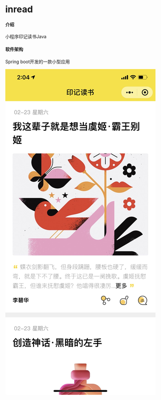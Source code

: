 # inread

#### 介绍
小程序印记读书Java

#### 软件架构
Spring boot开发的一款小型应用

![image](https://github.com/jianghao1123/inread-server/blob/master/1.jpeg)
